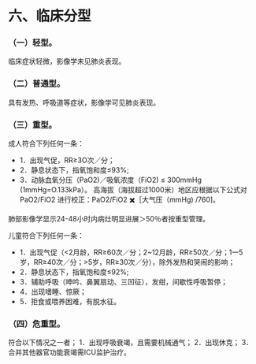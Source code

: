 # 六、临床分型
### （一）轻型。
临床症状轻微，影像学未见肺炎表现。

### （二）普通型。
具有发热、呼吸道等症状，影像学可见肺炎表现。

### （三）重型。
成人符合下列任何一条：
- 1．出现气促，RR≥3O次／分；
- 2．静息状态下，指氧饱和度≤93%;
- 3．动脉血氧分压（PaO2)／吸氧浓度（FiO2) ≤ 300mmHg (1mmHg=O.133kPa）。
高海拔（海拔超过1000米）地区应根据以下公式对PaO2/FiO2 进行校正：PaO2/FiO2 ✖️［大气压（mmHg) /760]。

肺部影像学显示24-48小时内病灶明显进展＞50％者按重型管理。

儿童符合下列任何一条：
- 1．出现气促（<2月龄，RR≥60次／分；2~12月龄，RR≥50次／分；1一5岁，RR≥40次／分；>5岁，RR≥30次／分），除外发热和哭闹的影响；
- 2．静息状态下，指氧饱和度≤92%;
- 3．辅助呼吸（呻吟、鼻翼扇动、三凹征），发绀，间歇性呼吸暂停；
- 4．出现嗜睡、惊厥；
- 5．拒食或喂养困难，有脱水征。

### （四）危重型。
符合以下情况之一者；
1．出现呼吸衰竭，且需要机械通气；
2．出现休克；
3．合并其他器官功能衰竭需ICU监护治疗。

